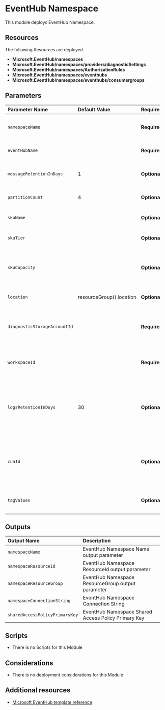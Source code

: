 # EventHub Namespace

This module deploys EventHub Namespace. 

## Resources

The following Resources are deployed.

+ **Microsoft.EventHub/namespaces**
+ **Microsoft.EventHub/namespaces/providers/diagnosticSettings**
+ **Microsoft.EventHub/namespaces/AuthorizationRules**
+ **Microsoft.EventHub/namespaces/eventhubs**
+ **Microsoft.EventHub/namespaces/eventhubs/consumergroups**

## Parameters

| Parameter Name | Default Value | Required | Description |
| :-             | :-            | :-       |:-           |
| `namespaceName` || **Required** | The name of the EventHub namespace
| `eventHubName` || **Required** | The name of the EventHub
| `messageRetentionInDays` | 1 | **Optional** | How long to retain the data in EventHub
| `partitionCount` | 4 | **Optional** | Number of partitions chosen 
| `skuName` || **Optional** | EventHub Plan sku name
| `skuTier` || **Optional** | EventHub Plan account tier
| `skuCapacity` || **Optional** | EventHub Plan scale-out capacity of the resource
| `location` | resourceGroup().location | **Optional** | Location for all Resources
| `diagnosticStorageAccountId` || **Required** | Resource identifier of the Diagnostic Storage Account
| `workspaceId` || **Required** | Required. Resource identifier of Log Analytics.
| `logsRetentionInDays` | 30 |**Optional** | Specifies the number of days that logs will be kept for, a value of 0 will retain data indefinitely
| `cuaId` || **Optional** | Customer Usage Attribution Id (GUID). This GUID must be previously registered
| `tagValues` || **Optional** | Optional. Azure Resource Tags object

## Outputs

| Output Name | Description |
| :-          | :-          |
| `namespaceName` |  EventHub Namespace Name output parameter
| `namespaceResourceId` | EventHub Namespace ResourceId output parameter
| `namespaceResourceGroup` | EventHub Namespace ResourceGroup output parameter
| `namespaceConnectionString` | EventHub Namespace Connection String
| `sharedAccessPolicyPrimaryKey` | EventHub Namespace Shared Access Policy Primary Key 

## Scripts

+ There is no Scripts for this Module

## Considerations

+ There is no deployment considerations for this Module

## Additional resources

+ [Microsoft EventHub template reference](https://docs.microsoft.com/en-us/azure/templates/microsoft.eventhub/allversions)
